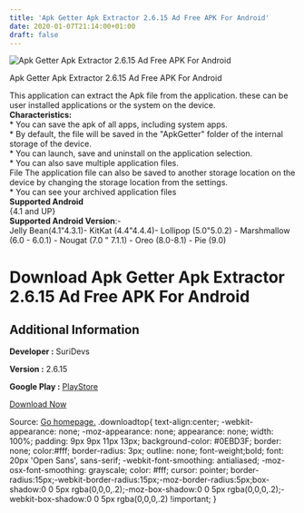 ```yaml
---
title: 'Apk Getter Apk Extractor 2.6.15 Ad Free APK For Android'
date: 2020-01-07T21:14:00+01:00
draft: false
---
```


![Apk Getter Apk Extractor 2.6.15 Ad Free APK For Android](https://i0.wp.com/apkhome.net/wp-content/uploads/2020/01/Apk-Getter-Apk-Extractor-2.6.15-Ad-Free.png "Apk Getter Apk Extractor 2.6.15 Ad Free APK For Android")

  

Apk Getter Apk Extractor 2.6.15 Ad Free APK For Android

This application can extract the Apk file from the application. these can be user installed applications or the system on the device.  
**Characteristics:**  
\* You can save the apk of all apps, including system apps.  
\* By default, the file will be saved in the "ApkGetter" folder of the internal storage of the device.  
\* You can launch, save and uninstall on the application selection.  
\* You can also save multiple application files.  
File The application file can also be saved to another storage location on the device by changing the storage location from the settings.  
\* You can see your archived application files  
**Supported Android**  
{4.1 and UP}  
**Supported Android Version**:-  
Jelly Bean(4.1"4.3.1)- KitKat (4.4"4.4.4)- Lollipop (5.0"5.0.2) - Marshmallow (6.0 - 6.0.1) - Nougat (7.0 " 7.1.1) - Oreo (8.0-8.1) - Pie (9.0)

Download Apk Getter Apk Extractor 2.6.15 Ad Free APK For Android
================================================================

Additional Information
----------------------

**Developer :** SuriDevs

**Version :** 2.6.15

**Google Play :** [PlayStore](https://play.google.com/store/apps/details?id=com.apkgetter&hl=en_IE)

  

[Download Now](https://store4app.co/post/apk-getter-apk-extractor-2-6-15-ad-free-apk-for-android_1578428032)

  
Source: [Go homepage.](https://store4app.co/post/apk-getter-apk-extractor-2-6-15-ad-free-apk-for-android_1578428032) .downloadtop{ text-align:center; -webkit-appearance: none; -moz-appearance: none; appearance: none; width: 100%; padding: 9px 9px 11px 13px; background-color: #0EBD3F; border: none; color:#fff; border-radius: 3px; outline: none; font-weight;bold; font: 20px 'Open Sans', sans-serif; -webkit-font-smoothing: antialiased; -moz-osx-font-smoothing: grayscale; color: #fff; cursor: pointer; border-radius:15px;-webkit-border-radius:15px;-moz-border-radius:5px;box-shadow:0 0 5px rgba(0,0,0,.2);-moz-box-shadow:0 0 5px rgba(0,0,0,.2);-webkit-box-shadow:0 0 5px rgba(0,0,0,.2) !important; }